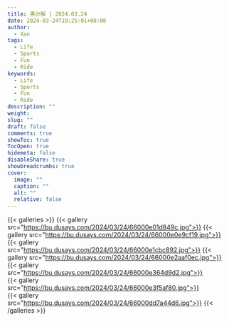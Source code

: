 ```yaml
---
title: 黒分解 | 2024.03.24
date: 2024-03-24T19:25:01+08:00
author:
  - Xan
tags:
  - Life
  - Sports
  - Fun
  - Ride
keywords:
  - Life
  - Sports
  - Fun
  - Ride
description: ""
weight: 
slug: ""
draft: false
comments: true
showToc: true
TocOpen: true
hidemeta: false
disableShare: true
showbreadcrumbs: true
cover:
  image: ""
  caption: ""
  alt: ""
  relative: false
---
```


{{< galleries >}}
{{< gallery src="https://bu.dusays.com/2024/03/24/66000e01d849c.jpg">}}
{{< gallery src="https://bu.dusays.com/2024/03/24/66000e0e9cf19.jpg">}}
{{< gallery src="https://bu.dusays.com/2024/03/24/66000e1cbc892.jpg">}}
{{< gallery src="https://bu.dusays.com/2024/03/24/66000e2aaf0ec.jpg">}}  
{{< gallery src="https://bu.dusays.com/2024/03/24/66000e364d9d2.jpg">}}  
{{< gallery src="https://bu.dusays.com/2024/03/24/66000e3f5af80.jpg">}}  
{{< gallery src="https://bu.dusays.com/2024/03/24/66000dd7a44d6.jpg">}}
{{< /galleries >}}